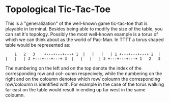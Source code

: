 # Topological Tic-Tac-Toe

This is a "generalization" of the well-known game tic-tac-toe that is playable in terminal. 
Besides being able to modify the size of the table, you can set it's topology. Possibly the
most well-known example is a torus of which we can think about as the world of Pac-Man. In 
TTTT a torus shaped table would be represented as:

`     1   2   3   
   +---+---+---+
1  |   |   |   | 1
   +---+---+---+
2  |   |   |   | 2
   +---+---+---+
3  |   |   |   | 3
   +---+---+---+
     1   2   3   `


The numbering on the left and on the top denote the index of the corresponding row and col-
oumn respecively, while the numbering on the right and on the coloumn denotes which row/
coloumn the corresponding row/coloumn is identified with. For example in the case of the 
torus walking far east on the table would result in ending up far west in the same coloumn.
